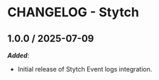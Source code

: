 # CHANGELOG - Stytch

## 1.0.0 / 2025-07-09

***Added***:

* Initial release of Stytch Event logs integration.
